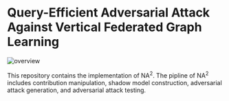 # Query-Efficient Adversarial Attack Against Vertical Federated Graph Learning
![overview](https://user-images.githubusercontent.com/97272071/169754445-a23424e6-44e1-4558-b4b2-ce2b30fa1df6.png)

This repository contains the implementation of NA$^{2}$. The pipline of NA$^{2}$ includes contribution manipulation, shadow model construction, adversarial attack generation, and adversarial attack testing.
